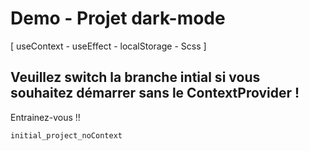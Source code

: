 # Demo - Projet dark-mode 
[ useContext - useEffect - localStorage - Scss ]

## Veuillez switch la branche intial si vous souhaitez démarrer sans le ContextProvider !

Entrainez-vous !! 
```diff
initial_project_noContext
``` 
